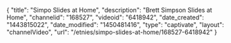 {
    "title": "Simpo Slides at Home",
    "description": "Brett Simpson Slides at Home",
    "channelid": "168527",
    "videoid": "6418942",
    "date_created": "1443815022",
    "date_modified": "1450481416",
    "type": "captivate",
    "layout": "channelVideo",
    "url": "\/etnies\/simpo-slides-at-home\/168527-6418942"
}
